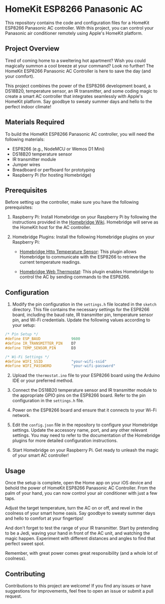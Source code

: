 # HomeKit ESP8266 Panasonic AC

This repository contains the code and configuration files for a HomeKit ESP8266 Panasonic AC controller. With this project, you can control your Panasonic air conditioner remotely using Apple's HomeKit platform.

## Project Overview

Tired of coming home to a sweltering hot apartment? Wish you could magically summon a cool breeze at your command? Look no further! The HomeKit ESP8266 Panasonic AC Controller is here to save the day (and your comfort).

This project combines the power of the ESP8266 development board, a DS18B20, temperature sensor, an IR transmitter, and some coding magic to create a smart AC controller that integrates seamlessly with Apple's HomeKit platform. Say goodbye to sweaty summer days and hello to the perfect indoor climate!

## Materials Required

To build the HomeKit ESP8266 Panasonic AC controller, you will need the following materials:

-   ESP8266 (e.g., NodeMCU or Wemos D1 Mini)
-   DS18B20 temperature sensor
-   IR transmitter module
-   Jumper wires
-   Breadboard or perfboard for prototyping
-   Raspberry Pi (for hosting Homebridge)

## Prerequisites

Before setting up the controller, make sure you have the following prerequisites:

1.  Raspberry Pi: Install Homebridge on your Raspberry Pi by following the instructions provided in the [Homebridge Wiki](https://github.com/homebridge/homebridge/wiki/Install-Homebridge-on-Raspbian). Homebridge will serve as the HomeKit host for the AC controller.
    
2.  Homebridge Plugins: Install the following Homebridge plugins on your Raspberry Pi:
    
    -   [Homebridge Http Temperature Sensor](https://github.com/KraigM/homebridge-http-temperature-sensor): This plugin allows Homebridge to communicate with the ESP8266 to retrieve the current temperature readings.
        
    -   [Homebridge Web Thermostat](https://github.com/Supereg/homebridge-web-thermostat): This plugin enables Homebridge to control the AC by sending commands to the ESP8266.
    
## Configuration

1.  Modify the pin configuration in the `settings.h` file located in the `sketch` directory. This file contains the necessary settings for the ESP8266 board, including the baud rate, IR transmitter pin, temperature sensor pin, and Wi-Fi credentials. Update the following values according to your setup:
    

```cpp
/* Pin Setup */
#define ESP_BAUD              9600
#define IR_TRANSMITTER_PIN    D7
#define TEMP_SENSOR_PIN       D3

/* Wi-Fi Settings */
#define WIFI_SSID             "your-wifi-ssid"
#define WIFI_PASSWORD         "your-wifi-password"

```


2.  Upload the `thermostat.ino` file to your ESP8266 board using the Arduino IDE or your preferred method.
    
3.  Connect the DS18B20 temperature sensor and IR transmitter module to the appropriate GPIO pins on the ESP8266 board. Refer to the pin configuration in the `settings.h` file.
    
4.  Power on the ESP8266 board and ensure that it connects to your Wi-Fi network.
    
5.  Edit the `config.json` file in the repository to configure your Homebridge settings. Update the accessory name, port, and any other relevant settings. You may need to refer to the documentation of the Homebridge plugins for more detailed configuration instructions.
    
6.  Start Homebridge on your Raspberry Pi. Get ready to unleash the magic of your smart AC controller!

## Usage

Once the setup is complete, open the Home app on your iOS device and behold the power of HomeKit ESP8266 Panasonic AC Controller. From the palm of your hand, you can now control your air conditioner with just a few taps.

Adjust the target temperature, turn the AC on or off, and revel in the coolness of your smart home oasis. Say goodbye to sweaty summer days and hello to comfort at your fingertips!

And don't forget to test the range of your IR transmitter. Start by pretending to be a Jedi, waving your hand in front of the AC unit, and watching the magic happen. Experiment with different distances and angles to find that perfect sweet spot.

Remember, with great power comes great responsibility (and a whole lot of coolness).

## Contributing

Contributions to this project are welcome! If you find any issues or have suggestions for improvements, feel free to open an issue or submit a pull request.